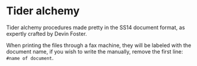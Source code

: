 # Tider alchemy
Tider alchemy procedures made pretty in the SS14 document format, as expertly crafted by Devin Foster.

When printing the files through a fax machine, they will be labeled with the document name, if you wish to write the manually, remove the first line: `#name of document`.
